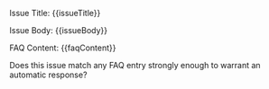 Issue Title: {{issueTitle}}

Issue Body:
{{issueBody}}

FAQ Content:
{{faqContent}}

Does this issue match any FAQ entry strongly enough to warrant an automatic response?
